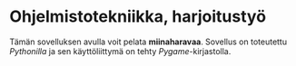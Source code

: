 # Ohjelmistotekniikka, harjoitustyö

Tämän sovelluksen avulla voit pelata **miinaharavaa**. Sovellus on toteutettu *Pythonilla* ja sen käyttöliittymä on tehty *Pygame*-kirjastolla.
